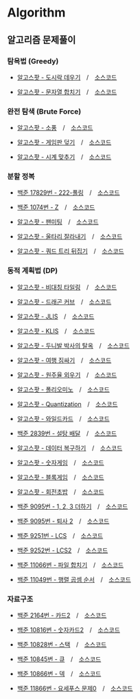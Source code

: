 # Algorithm
## 알고리즘 문제풀이

### 탐욕법 (Greedy)
- [알고스팟 - 도시락 데우기](https://algospot.com/judge/problem/read/LUNCHBOX) / [소스코드](https://github.com/amekajiwa-code/Algorithm-solve/blob/master/algospot/LunchBox.cpp)

- [알고스팟 - 문자열 합치기](https://algospot.com/judge/problem/read/STRJOIN) / [소스코드](https://github.com/amekajiwa-code/Algorithm-solve/blob/master/algospot/STRJOIN.cpp)

### 완전 탐색 (Brute Force)
- [알고스팟 - 소풍](https://algospot.com/judge/problem/read/PICNIC) / [소스코드](https://github.com/amekajiwa-code/Algorithm-solve/blob/master/algospot/Picnic.cpp)


- [알고스팟 - 게임판 덮기](https://algospot.com/judge/problem/read/BOARDCOVER) / [소스코드](https://github.com/amekajiwa-code/Algorithm-solve/blob/master/algospot/BoardCover.cpp)


- [알고스팟 - 시계 맞추기](https://algospot.com/judge/problem/read/CLOCKSYNC) / [소스코드](https://github.com/amekajiwa-code/Algorithm-solve/blob/master/algospot/ClockSync.cpp)

### 분할 정복
- [백준 17829번 - 222-풀링](https://www.acmicpc.net/problem/17829) / [소스코드](https://github.com/amekajiwa-code/Algorithm-solve/blob/master/baekjoon/17829번.cpp)

- [백준 1074번 - Z](https://www.acmicpc.net/problem/1074) / [소스코드](https://github.com/amekajiwa-code/Algorithm-solve/blob/master/baekjoon/1074번.cpp)

- [알고스팟 - 팬미팅](https://algospot.com/judge/problem/read/FANMEETING) / [소스코드](https://github.com/amekajiwa-code/Algorithm-solve/blob/master/algospot/FanMeeting.cpp)

- [알고스팟 - 울타리 잘라내기](https://algospot.com/judge/problem/read/FENCE) / [소스코드](https://github.com/amekajiwa-code/Algorithm-solve/blob/master/algospot/Fence.cpp)

- [알고스팟 - 쿼드 트리 뒤집기](https://algospot.com/judge/problem/read/QUADTREE) / [소스코드](https://github.com/amekajiwa-code/Algorithm-solve/blob/master/algospot/QuadTree.cpp)

### 동적 계획법 (DP)
- [알고스팟 - 비대칭 타일링](https://algospot.com/judge/problem/read/ASYMTILING) / [소스코드](https://github.com/amekajiwa-code/Algorithm-solve/blob/master/algospot/Asymmetric.cpp)

- [알고스팟 - 드래곤 커브](https://algospot.com/judge/problem/read/DRAGON) / [소스코드](https://github.com/amekajiwa-code/Algorithm-solve/blob/master/algospot/DragonCurve.cpp)

- [알고스팟 - JLIS](https://algospot.com/judge/problem/read/JLIS) / [소스코드](https://github.com/amekajiwa-code/Algorithm-solve/blob/master/algospot/JLIS.cpp)

- [알고스팟 - KLIS](https://algospot.com/judge/problem/read/KLIS) / [소스코드](https://github.com/amekajiwa-code/Algorithm-solve/blob/master/algospot/KLIS.cpp)

- [알고스팟 - 두니발 박사의 탈옥](https://algospot.com/judge/problem/read/NUMB3RS) / [소스코드](https://github.com/amekajiwa-code/Algorithm-solve/blob/master/algospot/NUMB3RS.cpp)

- [알고스팟 - 여행 짐싸기](https://algospot.com/judge/problem/read/PACKING) / [소스코드](https://github.com/amekajiwa-code/Algorithm-solve/blob/master/algospot/PACKING.cpp)

- [알고스팟 - 원주율 외우기](https://algospot.com/judge/problem/read/PI) / [소스코드](https://github.com/amekajiwa-code/Algorithm-solve/blob/master/algospot/PI.cpp)

- [알고스팟 - 폴리오미노](https://algospot.com/judge/problem/read/POLY) / [소스코드](https://github.com/amekajiwa-code/Algorithm-solve/blob/master/algospot/Poly.cpp)

- [알고스팟 - Quantization](https://algospot.com/judge/problem/read/QUANTIZE) / [소스코드](https://github.com/amekajiwa-code/Algorithm-solve/blob/master/algospot/Quantize.cpp)

- [알고스팟 - 와일드카드](https://algospot.com/judge/problem/read/WILDCARD) / [소스코드](https://github.com/amekajiwa-code/Algorithm-solve/blob/master/algospot/WildCard.cpp)

- [백준 2839번 - 설탕 배달](https://www.acmicpc.net/problem/2839) / [소스코드](https://github.com/amekajiwa-code/Algorithm-solve/blob/master/baekjoon/2839번DP.cpp)

- [알고스팟 - 데이터 복구하기](https://algospot.com/judge/problem/read/RESTORE) / [소스코드](https://github.com/amekajiwa-code/Algorithm-solve/blob/master/algospot/Restore.cpp)

- [알고스팟 - 숫자게임](https://algospot.com/judge/problem/read/NUMBERGAME) / [소스코드](https://github.com/amekajiwa-code/Algorithm-solve/blob/master/algospot/NUMBERGAME.cpp)

- [알고스팟 - 블록게임](https://algospot.com/judge/problem/read/BLOCKGAME) / [소스코드](https://github.com/amekajiwa-code/Algorithm-solve/blob/master/algospot/BlockGame.cpp)

- [알고스팟 - 회전초밥](https://algospot.com/judge/problem/read/SUSHI) / [소스코드](https://github.com/amekajiwa-code/Algorithm-solve/blob/master/algospot/Sushi.cpp)

- [백준 9095번 - 1, 2, 3 더하기](https://www.acmicpc.net/problem/9095) / [소스코드](https://github.com/amekajiwa-code/Algorithm-solve/blob/master/baekjoon/9095번.cpp)

- [백준 9095번 - 퇴사 2](https://www.acmicpc.net/problem/15486) / [소스코드](https://github.com/amekajiwa-code/Algorithm-solve/blob/master/baekjoon/15486번.cpp)

- [백준 9251번 - LCS](https://www.acmicpc.net/problem/9251) / [소스코드](https://github.com/amekajiwa-code/Algorithm-solve/blob/master/baekjoon/9251번.cpp)

- [백준 9252번 - LCS2](https://www.acmicpc.net/problem/9252) / [소스코드](https://github.com/amekajiwa-code/Algorithm-solve/blob/master/baekjoon/9252번.cpp)

- [백준 11066번 - 파일 합치기](https://www.acmicpc.net/problem/11066) / [소스코드](https://github.com/amekajiwa-code/Algorithm-solve/blob/master/baekjoon/11066번.cpp)

- [백준 11049번 - 행렬 곱셈 순서](https://www.acmicpc.net/problem/11049) / [소스코드](https://github.com/amekajiwa-code/Algorithm-solve/blob/master/baekjoon/11049번.cpp)

### 자료구조

- [백준 2164번 - 카드2](https://www.acmicpc.net/problem/2164) / [소스코드](https://github.com/amekajiwa-code/Algorithm-solve/blob/master/baekjoon/2164번.cpp)

- [백준 10816번 - 숫자카드2](https://www.acmicpc.net/problem/10816) / [소스코드](https://github.com/amekajiwa-code/Algorithm-solve/blob/master/baekjoon/10816번.cpp)

- [백준 10828번 - 스택](https://www.acmicpc.net/problem/10828) / [소스코드](https://github.com/amekajiwa-code/Algorithm-solve/blob/master/baekjoon/10828번.cpp)

- [백준 10845번 - 큐](https://www.acmicpc.net/problem/10845) / [소스코드](https://github.com/amekajiwa-code/Algorithm-solve/blob/master/baekjoon/10845번.cpp)

- [백준 10866번 - 덱](https://www.acmicpc.net/problem/10866) / [소스코드](https://github.com/amekajiwa-code/Algorithm-solve/blob/master/baekjoon/10866번.cpp)

- [백준 11866번 - 요세푸스 문제0](https://www.acmicpc.net/problem/11866) / [소스코드](https://github.com/amekajiwa-code/Algorithm-solve/blob/master/baekjoon/11866번.cpp)
